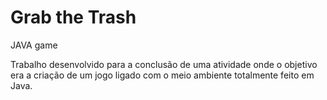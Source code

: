 # Grab the Trash
 <p>JAVA game</p>
 <p>Trabalho desenvolvido para a conclusão de uma atividade onde o objetivo era a criação de um jogo ligado com o meio ambiente totalmente feito em Java.</p>
